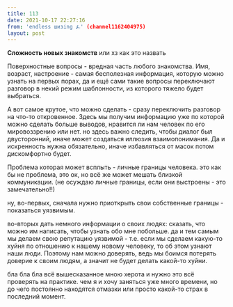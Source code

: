 ```yaml
---
title: 113
date: 2021-10-17 22:27:16
from: 'endless шизing ⍼' (channel1162404975)
layout: post
---
```


**Сложность новых знакомств**
или хз как это назвать

Поверхностные вопросы - вредная часть любого знакомства. Имя, возраст, настроение - самая бесполезная информация, которую можно узнать на первых порах, да и ещё сами такие вопросы переключают разговор в некий режим шаблонности, из которого тяжело будет выбраться.

А вот самое крутое, что можно сделать - сразу переключить разговор на что-то откровенное. Здесь мы получим информацию уже по которой можно сделать больше выводов, нравится ли нам человек по его мировоззрению или нет. но здесь важно следить, чтобы диалог был двусторонний, иначе может создаться иллюзия взаимопонимания.
Да и искренность нужна обязательно, иначе избавляться от масок потом дискомфортно будет.

Проблема которая может всплыть - личные границы человека. это как бы не проблема, это ок, но всё же может мешать близкой коммуникации. (не осуждаю личные границы, если они выстроены - это замечательно!!)

ну, во-первых, сначала нужно приоткрыть свои собственные границы - показаться уязвимым. 

во-вторых дать немного информации о своих людях: сказать, что можно им написать, чтобы узнать обо мне побольше. да и тем самым мы делаем свою репутацию уязвимой - т.е. если мы сделаем какую-то хуйня по отношению к нашему новому человеку, то об этом узнают наши люди. 
Поэтому нам можно доверять, ведь мы боимся потерять доверие к своим людям, а значит не будет делать какой-то хуйни.


бла бла бла всё вышесказанное мною херота и нужно это всё проверять на практике. чем я и хочу заняться уже много времени, но до чего постоянно находятся отмазки или просто какой-то страх в последний момент.
